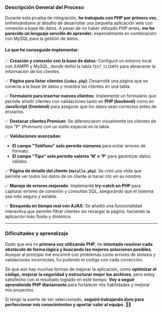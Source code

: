 ### **Descripción General del Proceso**  

Durante esta prueba de integración, **he trabajado con PHP por primera vez**, enfrentándome al desafío de desarrollar una pequeña aplicación web con conexión a base de datos. A pesar de no haber utilizado PHP antes, **me ha parecido un lenguaje sencillo de aprender**, especialmente en combinación con MySQL para la gestión de datos.  

#### **Lo que he conseguido implementar**:  
✅ **Creación y conexión con la base de datos**: Configuré un entorno local con XAMPP y MySQL, donde definí la tabla `TEST_CLIENTS` para almacenar la información de los clientes.  

✅ **Página para listar clientes (`index.php`)**: Desarrollé una página que se conecta a la base de datos y muestra los clientes en una tabla.  

✅ **Formulario para insertar nuevos clientes**: Implementé un formulario que permite añadir clientes con validaciones tanto en **PHP (backend)** como en **JavaScript (frontend)** para asegurar que los datos sean correctos antes de enviarlos.  

✅ **Destacar clientes Premium**: Se diferenciaron visualmente los clientes de tipo "P" (Premium) con un estilo especial en la tabla.  

✅ **Validaciones avanzadas**:  
- **El campo "Teléfono" solo permite números** para evitar errores de formato.  
- **El campo "Tipo" solo permite valores 'N' o 'P'** para garantizar datos válidos.  

✅ **Página de detalle del cliente (`detalle.php`)**: Se creó una vista que permite ver todos los datos de un cliente al hacer clic en su nombre.  

✅ **Manejo de errores mejorado**: Implementé **try-catch en PHP** para capturar errores de conexión y consultas SQL, asegurando que el sistema sea más seguro y estable.  

✅ **Búsqueda en tiempo real con AJAX**: Se añadió una funcionalidad interactiva que permite filtrar clientes sin recargar la página, haciendo la aplicación más fluida y dinámica.  

---

### **Dificultades y aprendizaje**  
Dado que era mi **primera vez utilizando PHP**, he **intentado resolver cada obstáculo de forma lógica y buscando las mejores soluciones posibles**. Aunque al principio me encontré con problemas como errores de sintaxis y validaciones incorrectas, fui puliendo el código con cada corrección.  

Sé que aún hay muchas formas de mejorar la aplicación, como **optimizar el código, mejorar la seguridad y estructurar mejor los archivos**, pero estoy satisfecho con el resultado logrado en este tiempo. **Voy a seguir aprendiendo PHP diariamente** para fortalecer mis habilidades y mejorar mis proyectos.  

Si tengo la suerte de ser seleccionado, **seguiré trabajando duro para perfeccionar mis conocimientos y aportar valor al equipo**. 🚀😊
